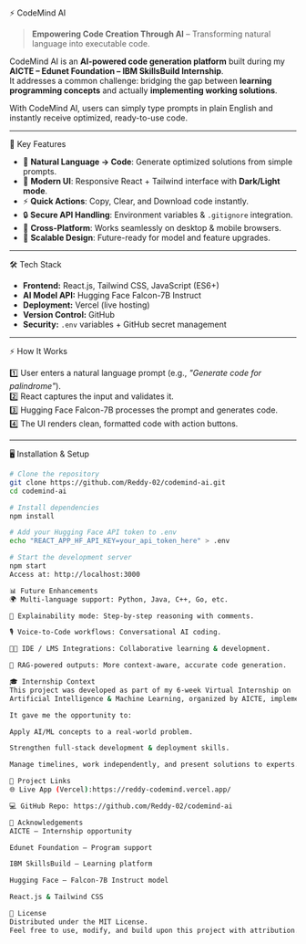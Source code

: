 ⚡ CodeMind AI  

> **Empowering Code Creation Through AI** – Transforming natural language into executable code.  

CodeMind AI is an **AI-powered code generation platform** built during my **AICTE – Edunet Foundation – IBM SkillsBuild Internship**.  
It addresses a common challenge: bridging the gap between **learning programming concepts** and actually **implementing working solutions**.  

With CodeMind AI, users can simply type prompts in plain English and instantly receive optimized, ready-to-use code.  

---

🚀 Key Features  

- 🧠 **Natural Language → Code**: Generate optimized solutions from simple prompts.  
- 🎨 **Modern UI**: Responsive React + Tailwind interface with **Dark/Light mode**.  
- ⚡ **Quick Actions**: Copy, Clear, and Download code instantly.  
- 🔒 **Secure API Handling**: Environment variables & `.gitignore` integration.  
- 📱 **Cross-Platform**: Works seamlessly on desktop & mobile browsers.  
- 🔮 **Scalable Design**: Future-ready for model and feature upgrades.  

---
🛠️ Tech Stack  

- **Frontend:** React.js, Tailwind CSS, JavaScript (ES6+)  
- **AI Model API:** Hugging Face Falcon-7B Instruct  
- **Deployment:** Vercel (live hosting)  
- **Version Control:** GitHub  
- **Security:** `.env` variables + GitHub secret management  

---
⚡ How It Works  

1️⃣ User enters a natural language prompt (e.g., *"Generate code for palindrome"*).  
2️⃣ React captures the input and validates it.  
3️⃣ Hugging Face Falcon-7B processes the prompt and generates code.  
4️⃣ The UI renders clean, formatted code with action buttons.  

---
🖥️ Installation & Setup  

```bash
# Clone the repository
git clone https://github.com/Reddy-02/codemind-ai.git
cd codemind-ai

# Install dependencies
npm install

# Add your Hugging Face API token to .env
echo "REACT_APP_HF_API_KEY=your_api_token_here" > .env

# Start the development server
npm start
Access at: http://localhost:3000

📊 Future Enhancements
🌍 Multi-language support: Python, Java, C++, Go, etc.

📝 Explainability mode: Step-by-step reasoning with comments.

🎙️ Voice-to-Code workflows: Conversational AI coding.

🧑‍💻 IDE / LMS Integrations: Collaborative learning & development.

🔎 RAG-powered outputs: More context-aware, accurate code generation.

🎓 Internship Context
This project was developed as part of my 6-week Virtual Internship on
Artificial Intelligence & Machine Learning, organized by AICTE, implemented by Edunet Foundation, and powered by IBM SkillsBuild.

It gave me the opportunity to:

Apply AI/ML concepts to a real-world problem.

Strengthen full-stack development & deployment skills.

Manage timelines, work independently, and present solutions to experts.

🔗 Project Links
🌐 Live App (Vercel):https://reddy-codemind.vercel.app/

💻 GitHub Repo: https://github.com/Reddy-02/codemind-ai

🙌 Acknowledgements
AICTE – Internship opportunity

Edunet Foundation – Program support

IBM SkillsBuild – Learning platform

Hugging Face – Falcon-7B Instruct model

React.js & Tailwind CSS

📜 License
Distributed under the MIT License.
Feel free to use, modify, and build upon this project with attribution.
